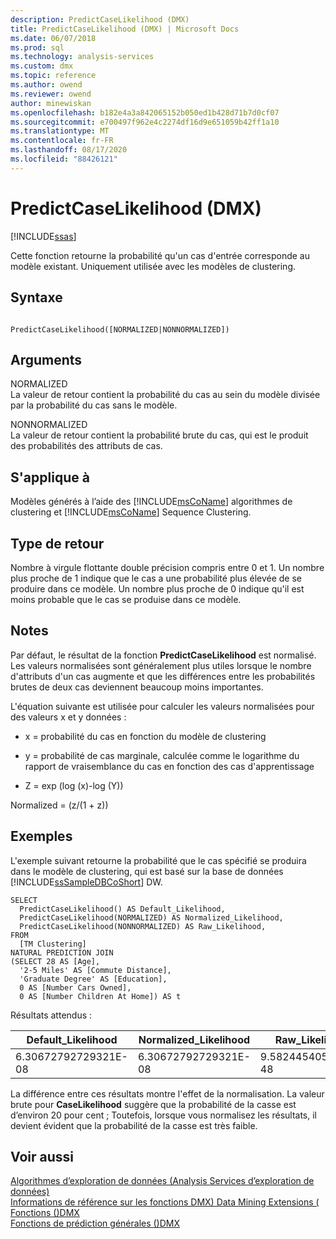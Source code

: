 ```yaml
---
description: PredictCaseLikelihood (DMX)
title: PredictCaseLikelihood (DMX) | Microsoft Docs
ms.date: 06/07/2018
ms.prod: sql
ms.technology: analysis-services
ms.custom: dmx
ms.topic: reference
ms.author: owend
ms.reviewer: owend
author: minewiskan
ms.openlocfilehash: b182e4a3a842065152b050ed1b428d71b7d0cf07
ms.sourcegitcommit: e700497f962e4c2274df16d9e651059b42ff1a10
ms.translationtype: MT
ms.contentlocale: fr-FR
ms.lasthandoff: 08/17/2020
ms.locfileid: "88426121"
---
```

# <a name="predictcaselikelihood-dmx"></a>PredictCaseLikelihood (DMX)
[!INCLUDE[ssas](../includes/applies-to-version/ssas.md)]

  Cette fonction retourne la probabilité qu'un cas d'entrée corresponde au modèle existant. Uniquement utilisée avec les modèles de clustering.  
  
## <a name="syntax"></a>Syntaxe  
  
```  
  
PredictCaseLikelihood([NORMALIZED|NONNORMALIZED])  
```  
  
## <a name="arguments"></a>Arguments  
 NORMALIZED  
 La valeur de retour contient la probabilité du cas au sein du modèle divisée par la probabilité du cas sans le modèle.  
  
 NONNORMALIZED  
 La valeur de retour contient la probabilité brute du cas, qui est le produit des probabilités des attributs de cas.  
  
## <a name="applies-to"></a>S'applique à  
 Modèles générés à l’aide des [!INCLUDE[msCoName](../includes/msconame-md.md)] algorithmes de clustering et [!INCLUDE[msCoName](../includes/msconame-md.md)] Sequence Clustering.  
  
## <a name="return-type"></a>Type de retour  
 Nombre à virgule flottante double précision compris entre 0 et 1. Un nombre plus proche de 1 indique que le cas a une probabilité plus élevée de se produire dans ce modèle. Un nombre plus proche de 0 indique qu'il est moins probable que le cas se produise dans ce modèle.  
  
## <a name="remarks"></a>Notes  
 Par défaut, le résultat de la fonction **PredictCaseLikelihood** est normalisé. Les valeurs normalisées sont généralement plus utiles lorsque le nombre d'attributs d'un cas augmente et que les différences entre les probabilités brutes de deux cas deviennent beaucoup moins importantes.  
  
 L'équation suivante est utilisée pour calculer les valeurs normalisées pour des valeurs x et y données :  
  
-   x = probabilité du cas en fonction du modèle de clustering  
  
-   y = probabilité de cas marginale, calculée comme le logarithme du rapport de vraisemblance du cas en fonction des cas d'apprentissage  
  
-   Z = exp (log (x)-log (Y))  
  
 Normalized = (z/(1 + z))  
  
## <a name="examples"></a>Exemples  
 L'exemple suivant retourne la probabilité que le cas spécifié se produira dans le modèle de clustering, qui est basé sur la base de données [!INCLUDE[ssSampleDBCoShort](../includes/sssampledbcoshort-md.md)] DW.  
  
```  
SELECT  
  PredictCaseLikelihood() AS Default_Likelihood,  
  PredictCaseLikelihood(NORMALIZED) AS Normalized_Likelihood,  
  PredictCaseLikelihood(NONNORMALIZED) AS Raw_Likelihood,  
FROM  
  [TM Clustering]  
NATURAL PREDICTION JOIN  
(SELECT 28 AS [Age],  
  '2-5 Miles' AS [Commute Distance],  
  'Graduate Degree' AS [Education],  
  0 AS [Number Cars Owned],  
  0 AS [Number Children At Home]) AS t  
```  
  
 Résultats attendus :  
  
|Default_Likelihood|Normalized_Likelihood|Raw_Likelihood|  
|-------------------------|----------------------------|---------------------|  
|6.30672792729321E-08|6.30672792729321E-08|9.5824454056846E-48|  
  
 La différence entre ces résultats montre l'effet de la normalisation. La valeur brute pour **CaseLikelihood** suggère que la probabilité de la casse est d’environ 20 pour cent ; Toutefois, lorsque vous normalisez les résultats, il devient évident que la probabilité de la casse est très faible.  
  
## <a name="see-also"></a>Voir aussi  
 [Algorithmes d’exploration de données &#40;Analysis Services d’exploration de données&#41;](https://docs.microsoft.com/analysis-services/data-mining/data-mining-algorithms-analysis-services-data-mining)   
 [Informations de référence sur les fonctions DMX&#41; Data Mining Extensions &#40;](../dmx/data-mining-extensions-dmx-function-reference.md)   
 [Fonctions &#40;&#41;DMX ](../dmx/functions-dmx.md)   
 [Fonctions de prédiction générales &#40;&#41;DMX ](../dmx/general-prediction-functions-dmx.md)  
  
  
